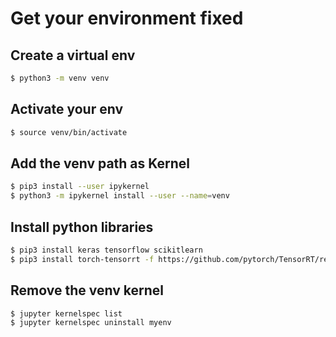 # Get your environment fixed

## Create a virtual env
```sh
$ python3 -m venv venv
```
## Activate your env
```sh
$ source venv/bin/activate
```

## Add the venv path as Kernel
```sh
$ pip3 install --user ipykernel
$ python3 -m ipykernel install --user --name=venv
```
## Install python libraries
```sh
$ pip3 install keras tensorflow scikitlearn
$ pip3 install torch-tensorrt -f https://github.com/pytorch/TensorRT/releases
```

## Remove the venv kernel
```sh
$ jupyter kernelspec list
$ jupyter kernelspec uninstall myenv
```
